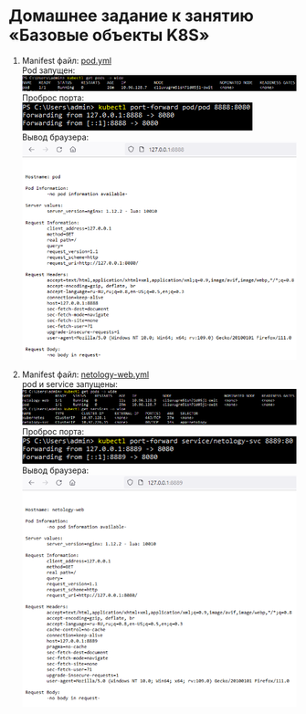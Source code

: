 # Домашнее задание к занятию «Базовые объекты K8S»
1. Manifest файл: [pod.yml](./kubernetes%20manifests/pod.yml)  
   Pod запущен:  
   ![get pods](./pictures/get%20pods.PNG)  
   Проброс порта:  
   ![port-forward](./pictures/port-forward.PNG)  
   Вывод браузера:  
   ![browser](./pictures/browser.PNG)  

2. Manifest файл: [netology-web.yml](./kubernetes%20manifests/netology-web.yml)  
   pod и service запущены:  
   ![get pods and services](./pictures/get%20pods%20and%20services.PNG)  
   Проброс порта:  
   ![port-forward 2](./pictures/port-forward%202.PNG)  
   Вывод браузера:  
   ![browser 2](./pictures/browser%202.PNG)  
